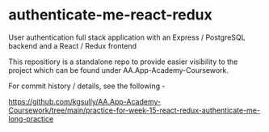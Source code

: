 # authenticate-me-react-redux
User authentication full stack application with an Express / PostgreSQL backend and a React / Redux frontend

This repositiory is a standalone repo to provide easier visibility to the project which can be found under AA.App-Academy-Coursework.

For commit history / details, see the following -

https://github.com/kgsully/AA.App-Academy-Coursework/tree/main/practice-for-week-15-react-redux-authenticate-me-long-practice
